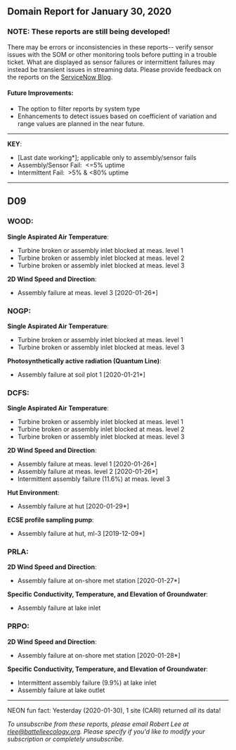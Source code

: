 ## Domain Report for January 30, 2020


### NOTE: These reports are still being developed!
There may be errors or inconsistencies in these reports-- verify sensor issues with the SOM or other monitoring tools before putting in a trouble ticket. What are displayed as sensor failures or intermittent failures may instead be transient issues in streaming data.
Please provide feedback on the reports on the [ServiceNow Blog](https://neon.service-now.com/community?id=community_blog&sys_id=9b4fbe8adbed734017ecf9041d9619be).

#### Future Improvements: 
 - The option to filter reports by system type 
 - Enhancements to detect issues based on coefficient of variation and range values are planned in the near future.

***

**KEY**:

 - [Last date working*]; applicable only to assembly/sensor fails
 - Assembly/Sensor Fail:&nbsp;&nbsp;<=5% uptime
 - Intermittent Fail:&nbsp;&nbsp;>5% & <80% uptime

***
## D09

### WOOD:

**Single Aspirated Air Temperature**:
 - Turbine broken or assembly inlet blocked at meas. level 1
 - Turbine broken or assembly inlet blocked at meas. level 2
 - Turbine broken or assembly inlet blocked at meas. level 3

**2D Wind Speed and Direction**:
 - Assembly failure at meas. level 3 [2020-01-26*]

### NOGP:

**Single Aspirated Air Temperature**:
 - Turbine broken or assembly inlet blocked at meas. level 1
 - Turbine broken or assembly inlet blocked at meas. level 3

**Photosynthetically active radiation (Quantum Line)**:
 - Assembly failure at soil plot 1 [2020-01-21*]

### DCFS:

**Single Aspirated Air Temperature**:
 - Turbine broken or assembly inlet blocked at meas. level 1
 - Turbine broken or assembly inlet blocked at meas. level 2
 - Turbine broken or assembly inlet blocked at meas. level 3

**2D Wind Speed and Direction**:
 - Assembly failure at meas. level 1 [2020-01-26*]
 - Assembly failure at meas. level 2 [2020-01-26*]
 - Intermittent assembly failure (11.6%) at meas. level 3

**Hut Environment**:
 - Assembly failure at hut [2020-01-29*]

**ECSE profile sampling pump**:
 - Assembly failure at hut, ml-3 [2019-12-09*]

### PRLA:

**2D Wind Speed and Direction**:
 - Assembly failure at on-shore met station [2020-01-27*]

**Specific Conductivity, Temperature, and Elevation of Groundwater**:
 - Assembly failure at lake inlet

### PRPO:

**2D Wind Speed and Direction**:
 - Assembly failure at on-shore met station [2020-01-28*]

**Specific Conductivity, Temperature, and Elevation of Groundwater**:
 - Intermittent assembly failure (9.9%) at lake inlet
 - Assembly failure at lake outlet

***
NEON fun fact: Yesterday (2020-01-30), 1 site (CARI) returned _all_ its data!

_To unsubscribe from these reports, please email Robert Lee at rlee@battelleecology.org. Please specify if you'd like to modify your subscription or completely unsubscribe._
